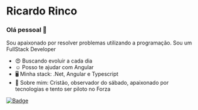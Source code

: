 [](https://media-exp1.licdn.com/dms/image/C4D16AQH41UW8QE6t7A/profile-displaybackgroundimage-shrink_200_800/0?e=1602115200&v=beta&t=kfzFl8vbp_wfKnhmVP0p_kZP0fNGYXNcdMqELtdB0pY)

# Ricardo Rinco

### Olá pessoal 👋
Sou apaixonado por resolver problemas utilizando a programação.
Sou um FullStack Developer

- 😍 Buscando evoluir a cada dia
- ☺️ Posso te ajudar com Angular
- 🖥️ Minha stack: .Net, Angular e Typescript
- 💬 Sobre mim: Cristão, observador do sábado, apaixonado por tecnologias e tento ser piloto no Forza

[![Badge](https://img.shields.io/badge/CV-RicardoRinco-%8ACDEA?style=for-the-badge&logo=ghost)](https://ricardorinco.github.io/)
